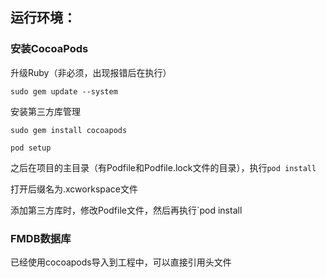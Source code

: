 ## **运行环境：**

### 安装CocoaPods

升级Ruby（非必须，出现报错后在执行）

`sudo gem update --system`

安装第三方库管理

`sudo gem install cocoapods`

`pod setup`

之后在项目的主目录（有Podfile和Podfile.lock文件的目录），执行`pod install`

打开后缀名为.xcworkspace文件

添加第三方库时，修改Podfile文件，然后再执行`pod install

### FMDB数据库

已经使用cocoapods导入到工程中，可以直接引用头文件